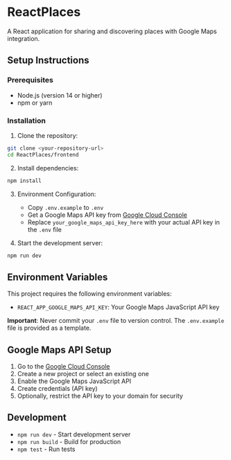 # ReactPlaces

A React application for sharing and discovering places with Google Maps integration.

## Setup Instructions

### Prerequisites
- Node.js (version 14 or higher)
- npm or yarn

### Installation

1. Clone the repository:
```bash
git clone <your-repository-url>
cd ReactPlaces/frontend
```

2. Install dependencies:
```bash
npm install
```

3. Environment Configuration:
   - Copy `.env.example` to `.env`
   - Get a Google Maps API key from [Google Cloud Console](https://console.cloud.google.com/google/maps-apis/)
   - Replace `your_google_maps_api_key_here` with your actual API key in the `.env` file

4. Start the development server:
```bash
npm run dev
```

## Environment Variables

This project requires the following environment variables:

- `REACT_APP_GOOGLE_MAPS_API_KEY`: Your Google Maps JavaScript API key

**Important**: Never commit your `.env` file to version control. The `.env.example` file is provided as a template.

## Google Maps API Setup

1. Go to the [Google Cloud Console](https://console.cloud.google.com/)
2. Create a new project or select an existing one
3. Enable the Google Maps JavaScript API
4. Create credentials (API key)
5. Optionally, restrict the API key to your domain for security

## Development

- `npm run dev` - Start development server
- `npm run build` - Build for production
- `npm test` - Run tests
